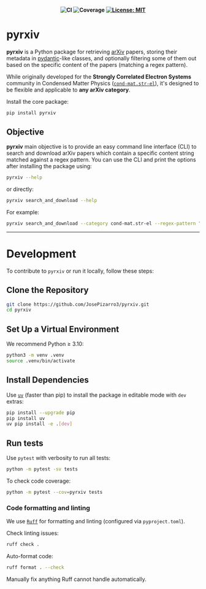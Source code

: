 <h4 align="center">

![CI](https://github.com/JosePizarro3/pyrxiv/actions/workflows/actions.yml/badge.svg)
![Coverage](https://coveralls.io/repos/github/JosePizarro3/pyrxiv/badge.svg?branch=main)
[![License: MIT](https://img.shields.io/badge/license-MIT-blue.svg)](LICENSE)
<!-- [![PyPI version](https://img.shields.io/pypi/v/pyrxiv.svg)]
[![Python versions](https://img.shields.io/pypi/pyversions/pyrxiv.svg)] -->

</h4>

# pyrxiv

**pyrxiv** is a Python package for retrieving [arXiv](https://arxiv.org) papers, storing their metadata in [pydantic](https://docs.pydantic.dev/latest/)-like classes, and optionally filtering some of them out based on the specific content of the papers (matching a regex pattern).

While originally developed for the **Strongly Correlated Electron Systems** community in Condensed Matter Physics ([`cond-mat.str-el`](https://arxiv.org/list/cond-mat.str-el/recent)), it's designed to be flexible and applicable to **any arXiv category**.

Install the core package:
```bash
pip install pyrxiv
```

## Objective
**pyrxiv** main objective is to provide an easy command line interface (CLI) to search and download arXiv papers which contain a specific content string matched against a regex pattern. You can use the CLI and print the options after installing the package using:
```sh
pyrxiv --help
```

or directly:
```sh
pyrxiv search_and_download --help
```

For example:
```sh
pyrxiv search_and_download --category cond-mat.str-el --regex-pattern "DMFT|Hubbard" --n-papers 5
```

---

# Development

To contribute to `pyrxiv` or run it locally, follow these steps:


## Clone the Repository

```bash
git clone https://github.com/JosePizarro3/pyrxiv.git
cd pyrxiv
```

## Set Up a Virtual Environment

We recommend Python ≥ 3.10:
```bash
python3 -m venv .venv
source .venv/bin/activate
```

## Install Dependencies

Use [`uv`](https://docs.astral.sh/uv/) (faster than pip) to install the package in editable mode with `dev` extras:
```bash
pip install --upgrade pip
pip install uv
uv pip install -e .[dev]
```

## Run tests

Use `pytest` with verbosity to run all tests:
```bash
python -m pytest -sv tests
```


To check code coverage:
```bash
python -m pytest --cov=pyrxiv tests
```

### Code formatting and linting


We use [`Ruff`](https://docs.astral.sh/ruff/) for formatting and linting (configured via `pyproject.toml`).

Check linting issues:
```bash
ruff check .
```

Auto-format code:
```bash
ruff format . --check
```

Manually fix anything Ruff cannot handle automatically.
